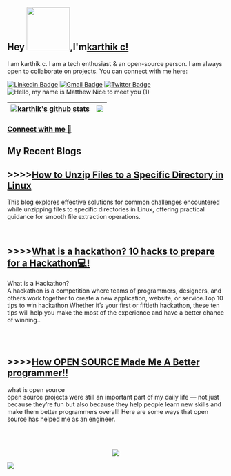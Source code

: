 
## Hey <img src="https://github.com/TheDudeThatCode/TheDudeThatCode/blob/master/Assets/Hi.gif?raw=true" width="100">,I'm[karthik c!](https://karthikc07.wixsite.com/portfolio) 
I am karthik c. I am a tech enthusiast & an open-source person. I am always open to collaborate on projects. You can connect with me here:


[![Linkedin Badge](https://img.shields.io/badge/-karthikc0711-blue?style=flat-square&logo=Linkedin&logoColor=white&link=https://www.linkedin.com/in/karthik-c-5120781aa/)](https://www.linkedin.com/in/karthik-c-5120781aa/)
[![Gmail Badge](https://img.shields.io/badge/-karthikc0711@gmail.com-c14438?style=flat-square&logo=Gmail&logoColor=white&link=mailto:karthikco711@gmail.com)](mailto:karthikc0711@gmail.com)
[![Twitter Badge](https://img.shields.io/badge/-karthikc0711-blue?style=flat-square&logo=Twitter&logoColor=white&link=https://twitter.com/Karthikc0711)](https://twitter.com/karthikc0711)
![Hello, my name is Matthew  Nice to meet you  (1)](https://user-images.githubusercontent.com/76835216/189540849-db82c6bf-1f99-40ca-bb8d-79027ecfe11c.jpg)

| <a href="https://github.com/anuraghazra/github-readme-stats"><img align="center" src="https://github-readme-stats.vercel.app/api?username=karthikc0711&show_icons=true&include_all_commits=true&theme=buefy&hide_border=true" alt="karthik's github stats" /></a> | <a href="https://github.com/anuraghazra/github-readme-stats"><img align="center" src="https://github-readme-stats.vercel.app/api/top-langs/?username=karthikc0711&layout=compact&theme=buefy&hide_border=true" /></a> |
| ------------- | ------------- |


### [Connect with me 💬](https://karthikc07.wixsite.com/portfolio)

## My Recent Blogs
## >>>>[How to Unzip Files to a Specific Directory in Linux](https://medium.com/@karthikc0711/how-to-unzip-files-to-a-specific-directory-in-linux-31a936cff664)
This blog explores effective solutions for common challenges encountered while unzipping files to specific directories in Linux, offering practical guidance for smooth file extraction operations.</p>
<br>
## >>>>[What is a hackathon? 10 hacks to prepare for a Hackathon💻!](https://medium.com/@karthikc0711/introduction-d654502b3944)
What is a Hackathon?<br>
A hackathon is a competition where teams of programmers, designers, and others work together to create a new application, website, or service.Top 10 tips to win hackathon
Whether it’s your first or fiftieth hackathon, these ten tips will help you make the most of the experience and have a better chance of winning.. </p>
<br>
<br>

## >>>>[How OPEN SOURCE Made Me A Better programmer!!](https://medium.com/@karthikc0711/how-open-source-made-me-a-better-programmer-4bbfe28a75b3)
what is open source <br>
open source projects were still an important part of my daily life — not just because they’re fun but also because they help people learn new skills and make them better programmers overall! Here are some ways that open source has helped me as an engineer. </p>
<br>
<br>
<p align="center">
  <img src="https://readme-typing-svg.herokuapp.com?color=%2336BCF7&lines=THANKS+FOR+YOUR+VISIT!!!"
</p>
	
![](https://user-images.githubusercontent.com/73097560/115834477-dbab4500-a447-11eb-908a-139a6edaec5c.gif)
